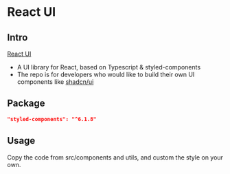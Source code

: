 # React UI

## Intro
[React UI](https://react-ui-ten.vercel.app/)

- A UI library for React, based on Typescript & styled-components
- The repo is for developers who would like to build their own UI components like [shadcn/ui]("https://ui.shadcn.com/")

## Package

```json
"styled-components": "^6.1.8"
```

## Usage
Copy the code from src/components and utils, and custom the style on your own.